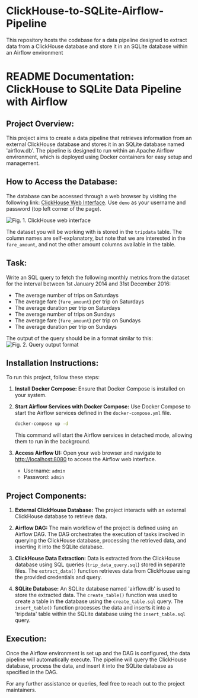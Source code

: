 # ClickHouse-to-SQLite-Airflow-Pipeline
This repository hosts the codebase for a data pipeline designed to extract data from a ClickHouse database and store it in an SQLite database within an Airflow environment

# README Documentation: ClickHouse to SQLite Data Pipeline with Airflow

## Project Overview:
This project aims to create a data pipeline that retrieves information from an external ClickHouse database and stores it in an SQLite database named 'airflow.db'. The pipeline is designed to run within an Apache Airflow environment, which is deployed using Docker containers for easy setup and management.

## How to Access the Database:

The database can be accessed through a web browser by visiting the following link: [ClickHouse Web Interface](https://github.demo.trial.altinity.cloud:8443/play). Use `demo` as your username and password (top left corner of the page).

![Fig. 1. ClickHouse web interface](.images/clickhouse_web.png)

The dataset you will be working with is stored in the `tripdata` table. The column names are self-explanatory, but note that we are interested in the `fare_amount`, and not the other amount columns available in the table.

## Task:

Write an SQL query to fetch the following monthly metrics from the dataset for the interval between 1st January 2014 and 31st December 2016:

- The average number of trips on Saturdays
- The average fare (`fare_amount`) per trip on Saturdays
- The average duration per trip on Saturdays
- The average number of trips on Sundays
- The average fare (`fare_amount`) per trip on Sundays
- The average duration per trip on Sundays

The output of the query should be in a format similar to this:
![Fig. 2. Query output format](.image/query_output.png)




## Installation Instructions:
To run this project, follow these steps:

1. **Install Docker Compose:**
   Ensure that Docker Compose is installed on your system.

2. **Start Airflow Services with Docker Compose:**
   Use Docker Compose to start the Airflow services defined in the `docker-compose.yml` file.
   ```bash
   docker-compose up -d
   ```
   This command will start the Airflow services in detached mode, allowing them to run in the background.

3. **Access Airflow UI:**
   Open your web browser and navigate to [http://localhost:8080](http://localhost:8080) to access the Airflow web interface.
   - Username: `admin`
   - Password: `admin`

## Project Components:

1. **External ClickHouse Database:**
   The project interacts with an external ClickHouse database to retrieve data.

2. **Airflow DAG:**
   The main workflow of the project is defined using an Airflow DAG. The DAG orchestrates the execution of tasks involved in querying the ClickHouse database, processing the retrieved data, and inserting it into the SQLite database.

3. **ClickHouse Data Extraction:**
   Data is extracted from the ClickHouse database using SQL queries (`trip_data_query.sql`) stored in separate files. The `extract_data()` function retrieves data from ClickHouse using the provided credentials and query.

4. **SQLite Database:**
   An SQLite database named 'airflow.db' is used to store the extracted data. The `create_table()` function was used to create a table in the database using the `create_table.sql` query. The `insert_table()` function processes the data and inserts it into a 'tripdata' table within the SQLite database using the `insert_table.sql` query.

## Execution:
Once the Airflow environment is set up and the DAG is configured, the data pipeline will automatically execute. The pipeline will query the ClickHouse database, process the data, and insert it into the SQLite database as specified in the DAG.

For any further assistance or queries, feel free to reach out to the project maintainers.
